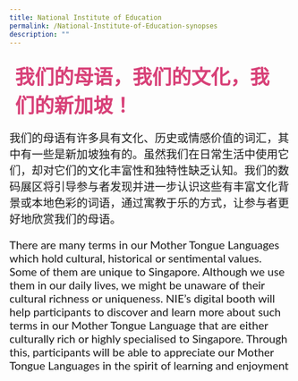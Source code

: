 ```yaml
---
title: National Institute of Education
permalink: /National-Institute-of-Education-synopses
description: ""
---
```

<h4 style="font-size: 35px;font-family: KaiTi;padding-top:12px;margin:10px;color: #d84178;">我们的母语，我们的文化，我们的新加坡！</h4>
<p style="font-size: 20px;font-family: KaiTi;">      我们的母语有许多具有文化、历史或情感价值的词汇，其中有一些是新加坡独有的。虽然我们在日常生活中使用它们，却对它们的文化丰富性和独特性缺乏认知。我们的数码展区将引导参与者发现并进一步认识这些有丰富文化背景或本地色彩的词语，通过寓教于乐的方式，让参与者更好地欣赏我们的母语。</p>
<p  style="font-size: 20px;font-family:Lato,sans-serif;">There are many terms in our Mother Tongue Languages which hold cultural, historical or sentimental values. Some of them are unique to Singapore. Although we use them in our daily lives, we might be unaware of their cultural richness or uniqueness. NIE’s digital booth will help participants to discover and learn more about such terms in our Mother Tongue Language that are either culturally rich or highly specialised to Singapore. Through this, participants will be able to appreciate our Mother Tongue Languages in the spirit of learning and enjoyment </p>
